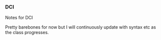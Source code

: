 ### DCI
Notes for DCI

Pretty barebones for now but I will continuously update with syntax etc as the class progresses. 
